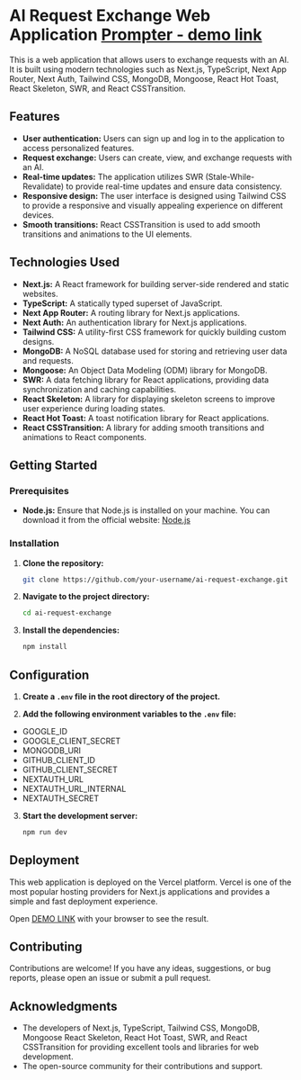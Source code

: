 # AI Request Exchange Web Application [Prompter - demo link](https://prompter-gretoq.vercel.app/)

This is a web application that allows users to exchange requests with an AI. It is built using modern technologies such as Next.js, TypeScript, Next App Router, Next Auth, Tailwind CSS, MongoDB, Mongoose, React Hot Toast, React Skeleton, SWR, and React CSSTransition.

## Features

- **User authentication:** Users can sign up and log in to the application to access personalized features.
- **Request exchange:** Users can create, view, and exchange requests with an AI.
- **Real-time updates:** The application utilizes SWR (Stale-While-Revalidate) to provide real-time updates and ensure data consistency.
- **Responsive design:** The user interface is designed using Tailwind CSS to provide a responsive and visually appealing experience on different devices.
- **Smooth transitions:** React CSSTransition is used to add smooth transitions and animations to the UI elements.

## Technologies Used

- **Next.js:** A React framework for building server-side rendered and static websites.
- **TypeScript:** A statically typed superset of JavaScript.
- **Next App Router:** A routing library for Next.js applications.
- **Next Auth:** An authentication library for Next.js applications.
- **Tailwind CSS:** A utility-first CSS framework for quickly building custom designs.
- **MongoDB:** A NoSQL database used for storing and retrieving user data and requests.
- **Mongoose:** An Object Data Modeling (ODM) library for MongoDB.
- **SWR:** A data fetching library for React applications, providing data synchronization and caching capabilities.
- **React Skeleton:** A library for displaying skeleton screens to improve user experience during loading states.
- **React Hot Toast:** A toast notification library for React applications.
- **React CSSTransition:** A library for adding smooth transitions and animations to React components.

## Getting Started

### Prerequisites

- **Node.js:** Ensure that Node.js is installed on your machine. You can download it from the official website: [Node.js](https://nodejs.org/)

### Installation

1. **Clone the repository:**

   ```bash
   git clone https://github.com/your-username/ai-request-exchange.git

2. **Navigate to the project directory:**

   ```bash
   cd ai-request-exchange

3. **Install the dependencies:**

   ```bash
   npm install

## Configuration

1. **Create a `.env` file in the root directory of the project.**

2. **Add the following environment variables to the `.env` file:**

- GOOGLE_ID
- GOOGLE_CLIENT_SECRET
- MONGODB_URI
- GITHUB_CLIENT_ID
- GITHUB_CLIENT_SECRET
- NEXTAUTH_URL
- NEXTAUTH_URL_INTERNAL
- NEXTAUTH_SECRET

3. **Start the development server:**

   ```bash
   npm run dev

## Deployment

This web application is deployed on the Vercel platform. Vercel is one of the most popular hosting providers for Next.js applications and provides a simple and fast deployment experience.

Open [DEMO LINK](https://prompter-gretoq.vercel.app/) with your browser to see the result.


## Contributing

Contributions are welcome! If you have any ideas, suggestions, or bug reports, please open an issue or submit a pull request.

## Acknowledgments

- The developers of Next.js, TypeScript, Tailwind CSS, MongoDB, Mongoose React Skeleton, React Hot Toast, SWR, and React CSSTransition for providing excellent tools and libraries for web development.
- The open-source community for their contributions and support.